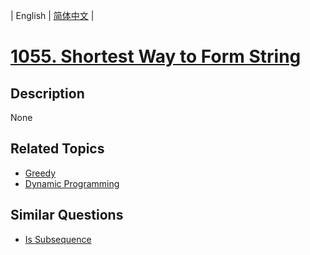 
| English | [简体中文](README.md) |
# [1055. Shortest Way to Form String](https://leetcode-cn.com/problems/shortest-way-to-form-string/)
## Description
None
## Related Topics
- [Greedy](https://leetcode-cn.com/tag/greedy)
- [Dynamic Programming](https://leetcode-cn.com/tag/dynamic-programming)
## Similar Questions
- [Is Subsequence](../is-subsequence/README_EN.md)
